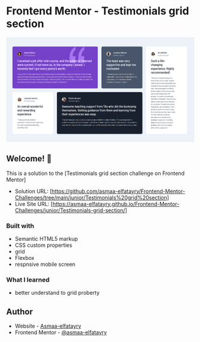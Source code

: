 # Frontend Mentor - Testimonials grid section



![](./screenshot.PNG)

## Welcome! 👋

This is a solution to the [Testimonials grid section challenge on Frontend Mentor]



- Solution URL: [https://github.com/asmaa-elfatayry/Frontend-Mentor-Challenges/tree/main/junior/Testimonials%20grid%20section]
- Live Site URL: [https://asmaa-elfatayry.github.io/Frontend-Mentor-Challenges/junior/Testimonials-grid-section/]




### Built with

- Semantic HTML5 markup
- CSS custom properties
- grid
- Flexbox
- respnsive mobile screen

### What I learned

- better understand to grid proberty





## Author

- Website - [Asmaa-elfatayry](https://github.com/asmaa-elfatayry)
- Frontend Mentor - [@asmaa-elfatayry](https://www.frontendmentor.io/profile/asmaa-elfatayry)
